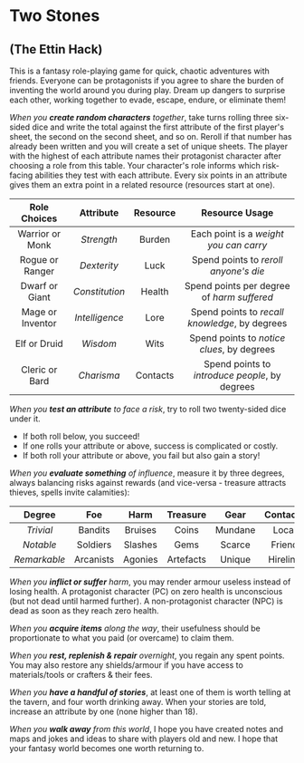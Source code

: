 # Two Stones

## (The Ettin Hack)

This is a fantasy role-playing game for quick, chaotic adventures with friends. Everyone can be protagonists if you agree to share the burden of inventing the world around you during play. Dream up dangers to surprise each other, working together to evade, escape, endure, or eliminate them!

*When you **create random characters** together*, take turns rolling three six-sided dice and write the total against the first attribute of the first player's sheet, the second on the second sheet, and so on. Reroll if that number has already been written and you will create  a set of unique sheets. The player with the highest of each attribute names their protagonist character after choosing a role from this table. Your character's role informs which risk-facing abilities they test with each attribute. Every six points in an attribute gives them an extra point in a related resource (resources start at one).

|   Role Choices   |   Attribute   |   Resource   |   Resource Usage   |
| :--: | :--: | :--: | :--: |
|   Warrior or Monk   |   *Strength*   |   Burden   |   Each point is a *weight you can carry*   |
|   Rogue or Ranger   |   *Dexterity*   |   Luck   |   Spend points to *reroll anyone's die*   |
|   Dwarf or Giant   |   *Constitution*   |   Health   |   Spend points per degree of *harm suffered*   |
|   Mage or Inventor   |   *Intelligence*   |   Lore   |   Spend points to *recall knowledge*, by degrees   |
|   Elf or Druid   |   *Wisdom*   |   Wits   |   Spend points to *notice clues*, by degrees   |
|   Cleric or Bard   |   *Charisma*   |   Contacts   |   Spend points to *introduce people*, by degrees   |

*When you **test an attribute** to face a risk*, try to roll two twenty-sided dice under it. 

* If both roll below, you succeed! 
* If one rolls your attribute or above, success is complicated or costly. 
* If both roll your attribute or above, you fail but also gain a story! 

*When you **evaluate something** of influence*, measure it by three degrees, always balancing risks against rewards (and vice-versa - treasure attracts thieves, spells invite calamities): 

|    Degree    |    Foe    |  Harm   | Treasure  |  Gear   | Contacts |  Magic   |
| :----------: | :-------: | :-----: | :-------: | :-----: | :------: | :------: |
|  *Trivial*   |  Bandits  | Bruises |   Coins   | Mundane |  Local   |  Tricks  |
|  *Notable*   | Soldiers  | Slashes |   Gems    | Scarce  |  Friend  | Wonders  |
| *Remarkable* | Arcanists | Agonies | Artefacts | Unique  | Hireling | Miracles |

*When you **inflict or suffer** harm*, you may render armour useless instead of losing health. A protagonist character (PC) on zero health is unconscious (but not dead until harmed further). A non-protagonist character (NPC) is dead as soon as they reach zero health.

*When you **acquire items** along the way*, their usefulness should be proportionate to what you paid (or overcame) to claim them.

*When you **rest, replenish & repair** overnight*, you regain any spent points. You may also restore any shields/armour if you have access to materials/tools or crafters & their fees.

*When you **have a handful of stories***, at least one of them is worth telling at the tavern, and four worth drinking away. When your stories are told, increase an attribute by one (none higher than 18).

*When you **walk away** from this world*, I hope you have created notes and maps and jokes and ideas to share with players old and new. I hope that your fantasy world becomes one worth returning to.
